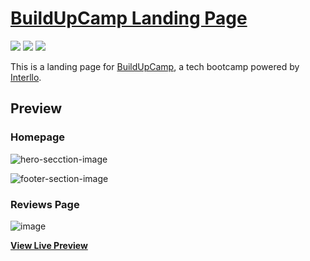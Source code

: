 # [BuildUpCamp Landing Page](https://jeremiey.github.io/buildUpCamp-landing-page)

<a href="https://github.com/jeremiey/buildUpCamp-landing-page/blob/main/LICENSE" alt="GitHub license">
        <img src="https://img.shields.io/badge/license-MIT-blue.svg" /></a>
<a href="https://github.com/jeremiey/buildUpCamp-landing-page/blob/main/CONTRIBUTING.md" alt="PRs Welcome">
        <img src="https://img.shields.io/badge/PRs-welcome-orange" /></a>
<a href="#!" alt="Repo Size">
        <img src="https://img.shields.io/github/repo-size/jeremiey/buildUpCamp-landing-page" /></a>

This is a landing page for [BuildUpCamp](https://jeremiey.github.io/buildUpCamp-landing-page), a tech bootcamp powered by [Interllo](https://interllo.com).

## Preview

### Homepage

![hero-secction-image](https://user-images.githubusercontent.com/87664239/180664085-88b203ae-b780-463c-a619-6245740a317e.png)

![footer-section-image](https://user-images.githubusercontent.com/87664239/180664510-83b4e034-977c-4ddb-aa50-57908f279ded.png)

### Reviews Page

![image](https://user-images.githubusercontent.com/87664239/180664464-dca4ccda-7d93-40c9-90ad-8759d3733cf5.png)

**[View Live Preview](https://jeremiey.github.io/buildUpCamp-landing-page)**

